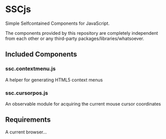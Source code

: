 SSCjs
=====
Simple Selfcontained Components for JavaScript.

The components provided by this repository are completely independent from each other or any third-party
packages/libraries/whatsoever.

Included Components
-------------------
### ssc.contextmenu.js
A helper for generating HTML5 context menus

### ssc.cursorpos.js
An observable module for acquiring the current mouse cursor coordinates

Requirements
------------
A current browser...

